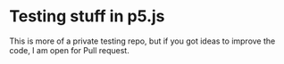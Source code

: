 # Testing stuff in p5.js

This is more of a private testing repo, but if you got ideas to improve the code, I am open for Pull request.
